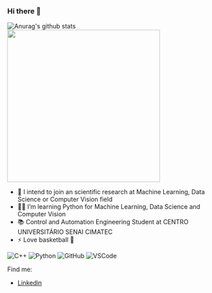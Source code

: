 ### Hi there 👋

![Anurag's github stats](https://github-readme-stats.vercel.app/api?username=feliper2002&hide=issues&count_private=true&show_icons=true&theme=algolia&line)
<img width="350px" src="https://github-readme-stats.vercel.app/api/top-langs/?username=feliper2002&count_private=true&layout=compact" />

- 🤖 I intend to join an scientific research at Machine Learning, Data Science or Computer Vision field
- 👨‍💻 I’m learning Python for Machine Learning, Data Science and Computer Vision
- 📚 Control and Automation Engineering Student at CENTRO UNIVERSITÁRIO SENAI CIMATEC
- ⚡ Love basketball 🏀

![C++](https://img.shields.io/badge/C++-gray.svg?style=flat&logo=c%2B%2B)
![Python](https://img.shields.io/badge/-Python-%233776AB?logo=python&logoColor=white)
![GitHub](https://img.shields.io/badge/-GitHub-181717?style=flat-square&logo=github)
![VSCode](https://img.shields.io/badge/-VSCode-007ACC?style=flat-square&logo=visual-studio-code&logoColor=white)

Find me:

- [Linkedin](https://www.linkedin.com/in/felipe-azevedo-ribeiro/)
